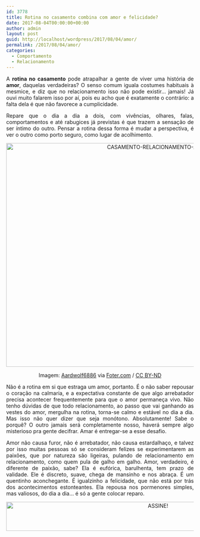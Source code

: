 ```yaml
---
id: 3778
title: Rotina no casamento combina com amor e felicidade?
date: 2017-08-04T00:00:00+00:00
author: admin
layout: post
guid: http://localhost/wordpress/2017/08/04/amor/
permalink: /2017/08/04/amor/
categories:
  - Comportamento
  - Relacionamento
---
```

<p style="text-align: justify;">
  A <strong>rotina no casamento</strong> pode atrapalhar a gente de viver uma história de <strong>amor</strong>, daquelas verdadeiras? O senso comum iguala costumes habituais à mesmice, e diz que no relacionamento isso não pode existir&#8230; jamais! Já ouvi muito falarem isso por aí, pois eu acho que é exatamente o contrário: a falta dela é que não favorece a cumplicidade.
</p>

<p style="text-align: justify;">
  Repare que o dia a dia a dois, com vivências, olhares, falas, comportamentos e até rabugices já previstas é que trazem a sensação de ser íntimo do outro. Pensar a rotina dessa forma é mudar a perspectiva, é ver o outro como porto seguro, como lugar de acolhimento.
</p>

<p align="center">
  <img class="alignnone size-full wp-image-13929" src="http://www.trololodemulher.com.br/blog/wp-content/uploads/2017/08/CASAMENTO-RELACIONAMENTO-AMOR.jpg" alt="CASAMENTO-RELACIONAMENTO-AMOR" width="800" height="600" />
</p>

<p style="text-align: center;">
  Imagem: <a href="https://www.flickr.com/photos/132734449@N05/33223698166/" target="_blank">Aardwolf6886</a> via <a href="http://foter.com/re/232d62" target="_blank">Foter.com</a> / <a href="http://creativecommons.org/licenses/by-nd/2.0/" target="_blank">CC BY-ND</a>
</p>

<p style="text-align: justify;">
  Não é a rotina em si que estraga um amor, portanto. É o não saber repousar o coração na calmaria, e a expectativa constante de que algo arrebatador precisa acontecer frequentemente para que o amor permaneça vivo. Não tenho dúvidas de que todo relacionamento, ao passo que vai ganhando as vestes do amor, mergulha na rotina, torna-se calmo e estável no dia a dia. Mas isso não quer dizer que seja monótono. Absolutamente! Sabe o porquê? O outro jamais será completamente nosso, haverá sempre algo misterioso pra gente decifrar. Amar é entregar-se a esse desafio.
</p>

<p style="text-align: justify;">
  Amor não causa furor, não é arrebatador, não causa estardalhaço, e talvez por isso muitas pessoas só se consideram felizes se experimentarem as paixões, que por natureza são ligeiras, pulando de relacionamento em relacionamento, como quem pula de galho em galho. Amor, verdadeiro, é diferente de paixão, sabe? Ela é eufórica, barulhenta, tem prazo de validade. Ele é discreto, suave, chega de mansinho e nos abraça. É um quentinho aconchegante. É igualzinho a felicidade, que não está por trás dos acontecimentos estonteantes. Ela repousa nos pormenores simples, mas valiosos, do dia a dia&#8230; é só a gente colocar reparo.
</p>

<p align="center">
  <a href="http://feedburner.google.com/fb/a/mailverify?uri=blogbichafemea&loc=pt_BR" target="_blank"><img class="alignnone size-full wp-image-10439" src="http://www.trololodemulher.com.br/blog/wp-content/uploads/2014/09/ASSINE.png" alt="ASSINE!" width="800" height="78" /></a>
</p>

<p style="text-align: justify;">